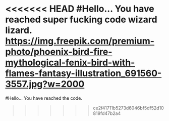 <<<<<<< HEAD
#Hello... You have reached super fucking code wizard lizard.
https://img.freepik.com/premium-photo/phoenix-bird-fire-mythological-fenix-bird-with-flames-fantasy-illustration_691560-3557.jpg?w=2000
=======
#Hello... You have reached the code.
>>>>>>> ce2f41711b5273d6046bf5df52d10819fd47b2a4
